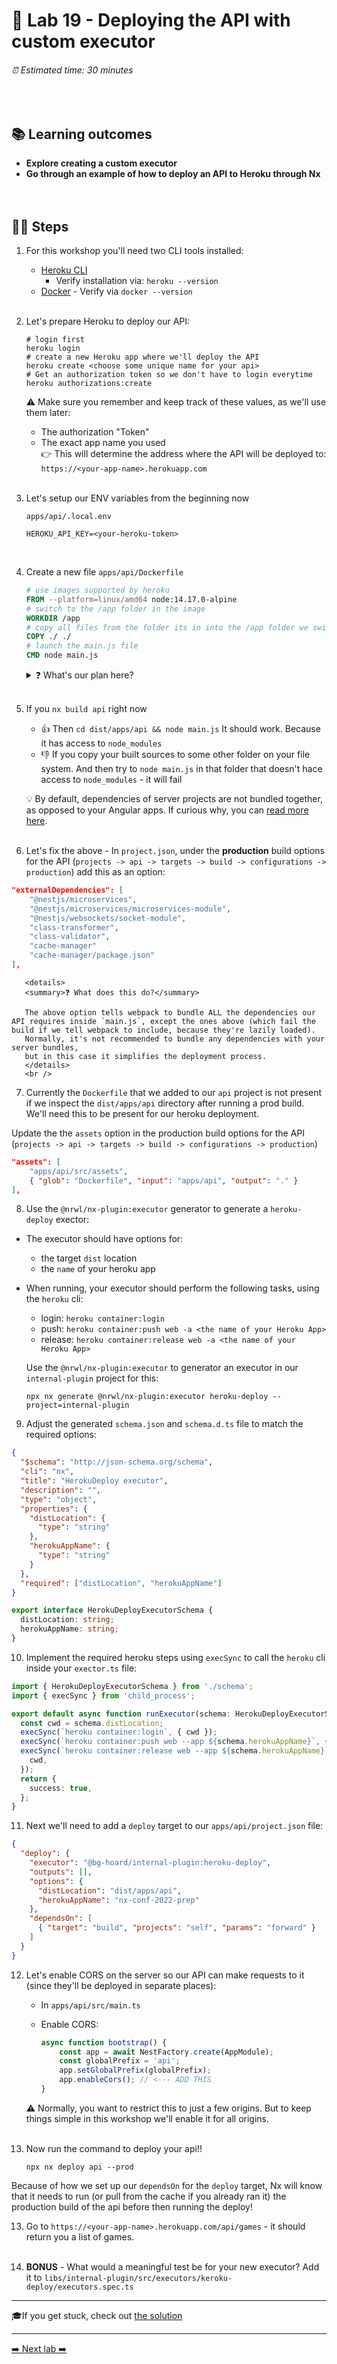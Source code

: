 # 🧲 Lab 19 - Deploying the API with custom executor

###### ⏰ Estimated time: 30 minutes

<br />

## 📚 Learning outcomes

- **Explore creating a custom executor**
- **Go through an example of how to deploy an API to Heroku through Nx**
  <br /><br /><br />

## 🏋️‍♀️ Steps

1. For this workshop you'll need two CLI tools installed:

   - [Heroku CLI](https://devcenter.heroku.com/articles/heroku-cli#download-and-install)
     - Verify installation via: `heroku --version`
   - [Docker](https://www.docker.com/get-started) - Verify via `docker --version`
     <br /> <br />

2. Let's prepare Heroku to deploy our API:

   ```shell
   # login first
   heroku login
   # create a new Heroku app where we'll deploy the API
   heroku create <choose some unique name for your api>
   # Get an authorization token so we don't have to login everytime
   heroku authorizations:create
   ```

   ⚠️ Make sure you remember and keep track of these values, as we'll use them later:

   - The authorization "Token"
   - The exact app name you used  
      👉 This will determine the address where the API will
     be deployed to: `https://<your-app-name>.herokuapp.com`
     <br /> <br />

3. Let's setup our ENV variables from the beginning now

   `apps/api/.local.env`

   ```
   HEROKU_API_KEY=<your-heroku-token>
   ```

   <br />

4. Create a new file `apps/api/Dockerfile`

   ```dockerfile
   # use images supported by heroku
   FROM --platform=linux/amd64 node:14.17.0-alpine
   # switch to the /app folder in the image
   WORKDIR /app
   # copy all files from the folder its in into the /app folder we switched to
   COPY ./ ./
   # launch the main.js file
   CMD node main.js
   ```

   <details>
   <summary>❓ What's our plan here?</summary>

   Heroku allows you to do container deployments.
   You define a Docker image that will run your server code.
   You then point the Heroku CLI to your image, and it will build it, deploy it, and run it at the remote address.

   So the plan is:

   - define a Docker image and have it sit idly in our app's source folder
   - when we want to deploy, we'll build our app to `dist/apps/api`
   - as part of the build, we need to make sure that our `Dockerfile` makes it into `dist/apps/api`
   - because it will be in the same folder as our built assets, it will copy all of them into the container via the `COPY ./ ./` instruction
   - and then run the server via `CMD node main.js`
   </details>
   <br />

5. If you `nx build api` right now

   - 👍 Then `cd dist/apps/api && node main.js`
     It should work. Because it has access to `node_modules`
   - 👎 If you copy your built sources to some other folder on your file system.
     And then try to `node main.js` in that folder that doesn't hace access to `node_modules` - it will fail

   💡 By default, dependencies of server projects are not bundled together, as opposed to your Angular apps.
   If curious why, you can [read more here](https://github.com/nestjs/nest/issues/1706#issuecomment-579248915).
   <br /> <br />

6. Let's fix the above - In `project.json`, under the **production** build options for the API (`projects -> api -> targets -> build -> configurations -> production`)
   add this as an option:

```json
"externalDependencies": [
    "@nestjs/microservices",
    "@nestjs/microservices/microservices-module",
    "@nestjs/websockets/socket-module",
    "class-transformer",
    "class-validator",
    "cache-manager"
    "cache-manager/package.json"
],
```

       <details>
       <summary>❓ What does this do?</summary>

       The above option tells webpack to bundle ALL the dependencies our API requires inside `main.js`, except the ones above (which fail the build if we tell webpack to include, because they're lazily loaded).
       Normally, it's not recommended to bundle any dependencies with your server bundles,
       but in this case it simplifies the deployment process.
       </details>
       <br />

7. Currently the `Dockerfile` that we added to our `api` project is not present if we inspect the `dist/apps/api` directory after running a prod build. We'll need this to be present for our heroku deployment.

Update the the `assets` option in the production build options for the API (`projects -> api -> targets -> build -> configurations -> production`)

```json
"assets": [
    "apps/api/src/assets",
    { "glob": "Dockerfile", "input": "apps/api", "output": "." }
],
```

8. Use the `@nrwl/nx-plugin:executor` generator to generate a `heroku-deploy` exector:

- The executor should have options for:
  - the target `dist` location
  - the `name` of your heroku app
- When running, your executor should perform the following tasks, using the `heroku` cli:

  - login: `heroku container:login`
  - push: `heroku container:push web -a <the name of your Heroku App>`
  - release: `heroku container:release web -a <the name of your Heroku App>`

  Use the `@nrwl/nx-plugin:executor` to generator an executor in our `internal-plugin` project for this:

  ```shell
  npx nx generate @nrwl/nx-plugin:executor heroku-deploy --project=internal-plugin
  ```

9. Adjust the generated `schema.json` and `schema.d.ts` file to match the required options:

```json
{
  "$schema": "http://json-schema.org/schema",
  "cli": "nx",
  "title": "HerokuDeploy executor",
  "description": "",
  "type": "object",
  "properties": {
    "distLocation": {
      "type": "string"
    },
    "herokuAppName": {
      "type": "string"
    }
  },
  "required": ["distLocation", "herokuAppName"]
}
```

```typescript
export interface HerokuDeployExecutorSchema {
  distLocation: string;
  herokuAppName: string;
}
```

10. Implement the required heroku steps using `execSync` to call the `heroku` cli inside your `exector.ts` file:

```typescript
import { HerokuDeployExecutorSchema } from './schema';
import { execSync } from 'child_process';

export default async function runExecutor(schema: HerokuDeployExecutorSchema) {
  const cwd = schema.distLocation;
  execSync(`heroku container:login`, { cwd });
  execSync(`heroku container:push web --app ${schema.herokuAppName}`, { cwd });
  execSync(`heroku container:release web --app ${schema.herokuAppName}`, {
    cwd,
  });
  return {
    success: true,
  };
}
```

11. Next we'll need to add a `deploy` target to our `apps/api/project.json` file:

```json
{
  "deploy": {
    "executor": "@bg-hoard/internal-plugin:heroku-deploy",
    "outputs": [],
    "options": {
      "distLocation": "dist/apps/api",
      "herokuAppName": "nx-conf-2022-prep"
    },
    "dependsOn": [
      { "target": "build", "projects": "self", "params": "forward" }
    ]
  }
}
```

12. Let's enable CORS on the server so our API can make requests to it (since they'll be deployed in separate places):

    - In `apps/api/src/main.ts`
    - Enable CORS:

      ```ts
      async function bootstrap() {
          const app = await NestFactory.create(AppModule);
          const globalPrefix = 'api';
          app.setGlobalPrefix(globalPrefix);
          app.enableCors(); // <--- ADD THIS
      }
      ```

    ⚠️ Normally, you want to restrict this to just a few origins. But to keep things simple in this workshop we'll enable it for all origins.
    <br /> <br />

12. Now run the command to deploy your api!!

    ```shell
    npx nx deploy api --prod
    ```

Because of how we set up our `dependsOn` for the `deploy` target, Nx will know that it needs to run (or pull from the cache if you already ran it) the production build of the api before then running the deploy!

13. Go to `https://<your-app-name>.herokuapp.com/api/games` - it should return you a list of games.
    <br /> <br />

14. **BONUS** - What would a meaningful test be for your new executor? Add it to `libs/internal-plugin/src/executors/keroku-deploy/executors.spec.ts`

---

🎓If you get stuck, check out [the solution](SOLUTION.md)

---

[➡️ Next lab ➡️](../lab20/LAB.md)

